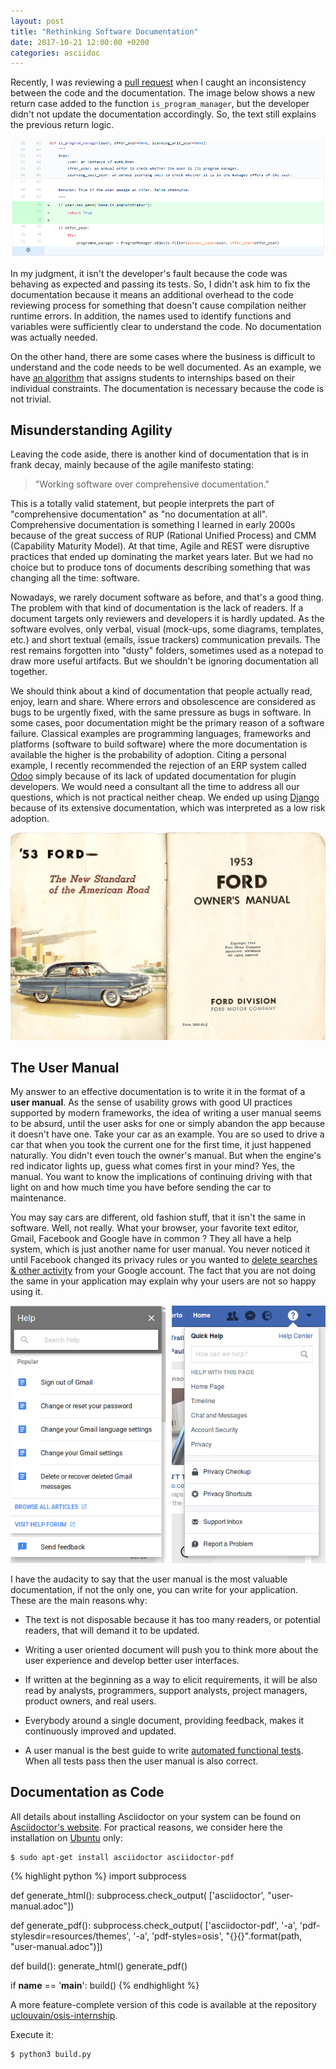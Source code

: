 ```yaml
---
layout: post
title: "Rethinking Software Documentation"
date: 2017-10-21 12:00:00 +0200
categories: asciidoc
---
```


Recently, I was reviewing a [pull request][pull-request] when I caught an
inconsistency between the code and the documentation. The image below shows a
new return case added to the function `is_program_manager`, but the developer
didn't not update the documentation accordingly. So, the text still explains the
previous return logic.

![Flagrant of outdated code documentation](/images/posts/code_documentation.png)

<!-- more -->

In my judgment, it isn't the developer's fault because the code was behaving as
expected and passing its tests. So, I didn't ask him to fix the documentation
because it means an additional overhead to the code reviewing process for
something that doesn't cause compilation neither runtime errors. In addition,
the names used to identify functions and variables were sufficiently clear to
understand the code. No documentation was actually needed.

On the other hand, there are some cases where the business is difficult to
understand and the code needs to be well documented. As an example, we have
[an algorithm][documenting-complexity] that assigns students to internships
based on their individual constraints. The documentation is necessary because
the code is not trivial.

## Misunderstanding Agility

Leaving the code aside, there is another kind of documentation that is in frank
decay, mainly because of the agile manifesto stating:

> "Working software over comprehensive documentation."

This is a totally valid statement, but people interprets the part of
"comprehensive documentation" as "no documentation at all". Comprehensive
documentation is something I learned in early 2000s because of the great success
of RUP (Rational Unified Process) and CMM (Capability Maturity Model). At that
time, Agile and REST were disruptive practices that ended up dominating the
market years later. But we had no choice but to produce tons of documents
describing something that was changing all the time: software.

Nowadays, we rarely document software as before, and that's a good thing. The
problem with that kind of documentation is the lack of readers. If a document
targets only reviewers and developers it is hardly updated. As the software
evolves, only verbal, visual (mock-ups, some diagrams, templates, etc.) and
short textual (emails, issue trackers) communication prevails. The rest remains
forgotten into "dusty" folders, sometimes used as a notepad to draw more useful
artifacts. But we shouldn't be ignoring documentation all together.

We should think about a kind of documentation that people actually read, enjoy,
learn and share. Where errors and obsolescence are considered as bugs to be
urgently fixed, with the same pressure as bugs in software. In some cases,
poor documentation might be the primary reason of a software failure. Classical
examples are programming languages, frameworks and platforms (software to build
software) where the more documentation is available the higher is the
probability of adoption. Citing a personal example, I recently recommended the
rejection of an ERP system called [Odoo] simply because of its lack of updated
documentation for plugin developers. We would need a consultant all the time to
address all our questions, which is not practical neither cheap. We ended up
using [Django] because of its extensive documentation, which was interpreted as
a low risk adoption.

![Car owner manual](/images/posts/car-owner-manual.jpg)

## The User Manual

My answer to an effective documentation is to write it in the format of a **user
manual**. As the sense of usability grows with good UI practices supported by
modern frameworks, the idea of writing a user manual seems to be absurd, until
the user asks for one or simply abandon the app because it doesn't have one.
Take your car as an example. You are so used to drive a car that when you took
the current one for the first time, it just happened naturally. You didn't even
touch the owner's manual. But when the engine's red indicator lights up, guess
what comes first in your mind? Yes, the manual. You want to know the
implications of continuing driving with that light on and how much time you have
before sending the car to maintenance.

You may say cars are different, old fashion stuff, that it isn't the same in
software. Well, not really. What your browser, your favorite text editor, Gmail,
Facebook and Google have in common ? They all have a help system, which is just
another name for user manual. You never noticed it until Facebook changed its
privacy rules or you wanted to [delete searches & other activity][google-help]
from your Google account. The fact that you are not doing the same in your
application may explain why your users are not so happy using it.

![Gmail and Facebook help systems](/images/posts/help-gmail-facebook.png)

I have the audacity to say that the user manual is the most valuable
documentation, if not the only one, you can write for your application. These
are the main reasons why:

* The text is not disposable because it has too many readers, or potential
  readers, that will demand it to be updated.

* Writing a user oriented document will push you to think more about the user
  experience and develop better user interfaces.

* If written at the beginning as a way to elicit requirements, it will be also
  read by analysts, programmers, support analysts, project managers, product
  owners, and real users.

* Everybody around a single document, providing feedback, makes it continuously
  improved and updated.

* A user manual is the best guide to write [automated functional tests][selenium].
  When all tests pass then the user manual is also correct.

## Documentation as Code

All details about installing Asciidoctor on your system can be found on
[Asciidoctor's website][asciidoctor]. For practical reasons, we consider here
the installation on [Ubuntu] only:

    $ sudo apt-get install asciidoctor asciidoctor-pdf

{% highlight python %}
import subprocess

def generate_html():
    subprocess.check_output(
           ['asciidoctor', "user-manual.adoc"])

def generate_pdf():
    subprocess.check_output(
           ['asciidoctor-pdf',
            '-a', 'pdf-stylesdir=resources/themes',
            '-a', 'pdf-styles=osis', "{}{}".format(path, "user-manual.adoc")])

def build():
    generate_html()
    generate_pdf()

if __name__ == '__main__':
    build()
{% endhighlight %}

A more feature-complete version of this code is available at the repository
[uclouvain/osis-internship][doc-build].

Execute it:

    $ python3 build.py

[asciidoctor]: http://asciidoctor.org/docs/install-toolchain/
[Django]: https://www.djangoproject.com
[doc-build]: https://github.com/uclouvain/osis-internship/blob/master/docs/build.py
[documenting-complexity]: https://github.com/uclouvain/osis/blob/13f0ec5d7002aa8c33e922a121011ea51b066f59/internship/utils/student_assignment/solver.py#L89
[google-help]: https://support.google.com/websearch/answer/465?hl=en-BE&ref_topic=3378866
[Odoo]: https://www.odoo.com
[pull-request]: https://github.com/uclouvain/osis/pull/2656/files
[selenium]: http://www.seleniumhq.org
[Ubuntu]: https://www.ubuntu.com
